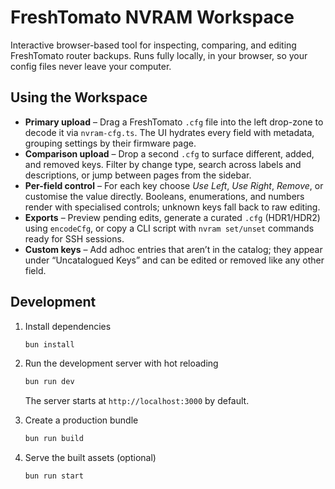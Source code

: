 # FreshTomato NVRAM Workspace

Interactive browser-based tool for inspecting, comparing, and editing FreshTomato router backups.
Runs fully locally, in your browser, so your config files never leave your computer.

## Using the Workspace

- **Primary upload** – Drag a FreshTomato `.cfg` file into the left drop-zone to decode it via `nvram-cfg.ts`. The UI hydrates every field with metadata, grouping settings by their firmware page.
- **Comparison upload** – Drop a second `.cfg` to surface different, added, and removed keys. Filter by change type, search across labels and descriptions, or jump between pages from the sidebar.
- **Per-field control** – For each key choose _Use Left_, _Use Right_, _Remove_, or customise the value directly. Booleans, enumerations, and numbers render with specialised controls; unknown keys fall back to raw editing.
- **Exports** – Preview pending edits, generate a curated `.cfg` (HDR1/HDR2) using `encodeCfg`, or copy a CLI script with `nvram set/unset` commands ready for SSH sessions.
- **Custom keys** – Add adhoc entries that aren’t in the catalog; they appear under “Uncatalogued Keys” and can be edited or removed like any other field.

## Development

1. Install dependencies

   ```bash
   bun install
   ```

2. Run the development server with hot reloading

   ```bash
   bun run dev
   ```

   The server starts at `http://localhost:3000` by default.

3. Create a production bundle

   ```bash
   bun run build
   ```

4. Serve the built assets (optional)

   ```bash
   bun run start
   ```
